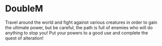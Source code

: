# DoubleM
Travel around the world and fight against various creatures in order to gain the ultimate power, but be careful, the path is full of enemies who will do anything to stop you! Put your powers to a good use and complete the quest of alteration!
